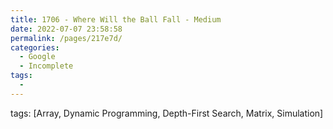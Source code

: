 ```yaml
---
title: 1706 - Where Will the Ball Fall - Medium
date: 2022-07-07 23:58:58
permalink: /pages/217e7d/
categories:
  - Google
  - Incomplete
tags:
  - 
---
```

tags: [Array, Dynamic Programming, Depth-First Search, Matrix, Simulation]